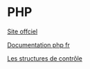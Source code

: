 # PHP

[Site offciel](https://www.php.net/)

[Documentation php fr](https://www.php.net/manual/fr/)

[Les structures de contrôle](https://www.php.net/manual/fr/language.control-structures.php)